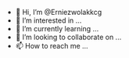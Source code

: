 - 👋 Hi, I’m @Erniezwolakkcg
- 👀 I’m interested in ...
- 🌱 I’m currently learning ...
- 💞️ I’m looking to collaborate on ...
- 📫 How to reach me ...

<!---
Erniezwolakkcg/Erniezwolakkcg is a ✨ special ✨ repository because its `README.md` (this file) appears on your GitHub profile.
You can click the Preview link to take a look at your changes.
--->
